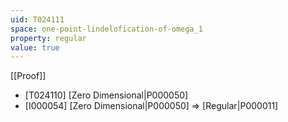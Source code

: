 ```yaml
---
uid: T024111
space: one-point-lindelofication-of-omega_1
property: regular
value: true
---
```

[[Proof]]

* [T024110] [Zero Dimensional|P000050]
* [I000054] [Zero Dimensional|P000050] => [Regular|P000011]

